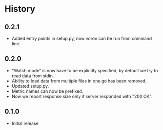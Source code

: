 # History

## 0.2.1
* Added entry points in setup.py, now voron can be run from command line.

## 0.2.0
* "Watch mode" is now have to be explicitly specified, by default we try to read data from stdin.
* Ability to load data from multiple files in one go has been removed.
* Updated setup.py.
* Metric names can now be prefixed.
* Now we report response size only if server responded with "200 OK".

## 0.1.0
* Initial release
